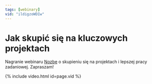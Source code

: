 ```yaml
---
tags: [webinary]
vid: "ildigzoWDIw"
---
```


# Jak skupić się na kluczowych projektach

Nagranie webinaru [Nozbe][n] o skupieniu się na projektach i lepszej pracy zadaniowej. Zapraszam!

{% include video.html id=page.vid %}

<!--More-->


[n]: https://nozbe.com/pl/?a=mike